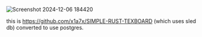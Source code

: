 
 ![Screenshot 2024-12-06 184420](https://github.com/user-attachments/assets/c05573bb-2f37-40f3-9389-966ff5941f23)



this is https://github.com/x1a7x/SIMPLE-RUST-TEXBOARD (which uses sled db) converted to use postgres. 





